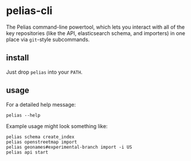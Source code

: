 # pelias-cli
The Pelias command-line powertool, which lets you interact with all of the key repositories (like the API,
elasticsearch schema, and importers) in one place via `git`-style subcommands.

## install
Just drop `pelias` into your `PATH`.

## usage

For a detailed help message:

```
pelias --help
```

Example usage might look something like:

```
pelias schema create_index
pelias openstreetmap import
pelias geonames#experimental-branch import -i US
pelias api start
```
